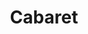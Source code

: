 ---
title: Cabaret
year: 1984
opening_date: 1984-07-06
closing_date: 1984-07-28
layout: productions
image:
image_caption:
image_credit:
playbill: 
category: 
details:
  Theatre: Theatre Jacksonville
  Venue: Little Theatre
cast:
  Master of Ceremonies:
    - Mark Fisher
    - Archie Waugh
  Clifford Bradshaw: D. Kyle Johnson
  Ernst Ludwig: J. Deen
  Customs Officer: Rob Dauer
  Fraulein Schneider: Martha Worsley
  Fraulein Kost: Marli Albright
  Herr Schultz: Mel DeFries
  Sally Bowles: Kate Rust
  Lady:
    - Ann Bellinger
    - Valerie Hall
  Nazi Youth: John Tucker
  Max: Audie Gibson
  German Sailor:
    - Matt White 
    - Brock Abel
    - John Tucker
  Kit Kat Girl:
    - Doreen Daniels
    - Nan Jester
    - Linda Ridge
    - Candace Kies
    - Ann Bellinger
    - Valerie Hall
  Berliner:
    - Brock Abel
    - Matt White 
    - Audie Gibson
    - John Tucker
    - Cindy Lube
    - Kathy Hamblen
    - Jennifer Folsom
    - Rob Dauer
crew:
  Director: Ray Jensen
  Set & Lighting Design: Andrew Way
  Costume Designer: Valerie Hall
  Choreographer: Mary Anne Murray
  Musical Director: Karen Armel
  Assistant Director: Jim Ruffett
  Stage Manager:
    - Pam Jackson
    - Jim Ruffett
  Lighting Technician:
    - Dwight Stillson 
    - Bobbie Stillson
    - Claudia Lewis
  Costume Assistant:
    - Marti Carson
    - Ann Bellinger
    - Edie Hall
  Property Chair: Elizabeth Turner
  Properties: David Turner
  Key Grip: Dave Stillson
  Grip:
    - Audie Gibson
    - David Turner
    - Russ Kirk
    - Bob Kennedy
    - Rob Johnson
    - Mike Lewis
    - Valerie Howard
  Construction Crew:
    - Norm Dulaney
    - David Turner
    - Bob Kennedy
    - John Stires
    - Dwight Stillson 
    - Mary Sasser
    - John Tucker
    - Rob Johnson
    - Candace Kimes
    - Joe Baker
    - Fran Baker
    - Russ Kirk
    - David Stillson
    - Cindy Lube
    - Jim Ruffett
    - Elizabeth Turner
    - Mike Lewis
    - Claudia Lewis
    - Valerie Howard
orchestra:
external_links:
---